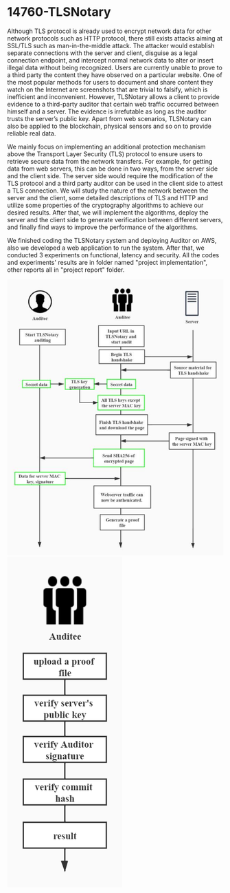 ﻿# 14760-TLSNotary

Although TLS protocol is already used to encrypt network data for other network protocols such as HTTP protocol, there still exists attacks aiming at SSL/TLS such as man-in-the-middle attack. The attacker would establish separate connections with the server and client, disguise as a legal connection endpoint, and intercept normal network data to alter or insert illegal data without being recognized. Users are currently unable to prove to a third party the content they have observed on a particular website. One of the most popular methods for users to document and share content they watch on the Internet are screenshots that are trivial to falsify, which is inefficient and inconvenient. However, TLSNotary allows a client to provide evidence to a third-party auditor that certain web traffic occurred between himself and a server. The evidence is irrefutable as long as the auditor trusts the server’s public key. Apart from web scenarios, TLSNotary can also be applied to the blockchain, physical sensors and so on to provide reliable real data. 

We mainly focus on implementing an additional protection mechanism above the Transport Layer Security (TLS) protocol to ensure users to retrieve secure data from the network transfers. For example, for getting data from web servers, this can be done in two ways, from the server side and the client side. The server side would require the modification of the TLS protocol and a third party auditor can be used in the client side to attest a TLS connection. We will study the nature of the network between the server and the client, some detailed descriptions of TLS and HTTP and utilize some properties of the cryptography algorithms to achieve our desired results. After that, we will implement the algorithms, deploy the server and the client side to generate verification between different servers, and finally find ways to improve the performance of the algorithms. 

We finished coding the TLSNotary system and deploying Auditor on AWS, also we developed a web application to run the system. After that, we conducted 3 experiments on functional, latency and security. All the codes and experiments' results are in folder named "project implementation", other reports all in "project report" folder.


![image](https://github.com/TYW49/14760-TLSNotary/blob/master/project%20implementation/img/notarize.jpg)
![image](https://github.com/TYW49/14760-TLSNotary/blob/master/project%20implementation/img/review.jpg)


